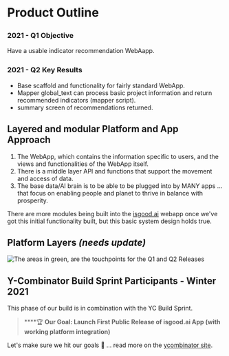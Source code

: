 # Product Outline

### 2021 - Q1 Objective ﻿　﻿

Have a usable indicator recommendation WebAapp.

### 2021 - Q2 Key Results ﻿　﻿

* Base scaffold and functionality for fairly standard WebApp.
* Mapper global\_text can process basic project information and return recommended indicators \(mapper script\).
* summary screen of recommendations returned.

## Layered and modular Platform and App Approach

1. The WebApp, which contains the information specific to users, and the views and functionalities of the WebApp itself.
2. There is a middle layer API and functions that support the movement and access of data.
3. The base data/AI brain is to be able to be plugged into by MANY apps ... that focus on enabling people and planet to thrive in balance with prosperity.

 There are more modules being built into the [isgood.ai](http://isgood.ai) webapp once we've got this initial functionality built, but this basic system design holds true.

## **Platform Layers** _**\(needs update\)**_

![The areas in green, are the touchpoints for the Q1 and Q2 Releases](https://t6902024.p.clickup-attachments.com/t6902024/5bc106b1-70c8-4293-bb13-b43653cca1f7/image.png)

## Y-Combinator Build Sprint Participants - Winter 2021

This phase of our build is in combination with the YC Build Sprint.

> \*\*\*\*🏆 **Our Goal: Launch First Public Release of isgood.ai App \(with working platform integration\)**

Let's make sure we hit our goals  🎯     ... read more on the [ycombinator site](https://blog.ycombinator.com/yc-build-sprint-winter-2021/).

